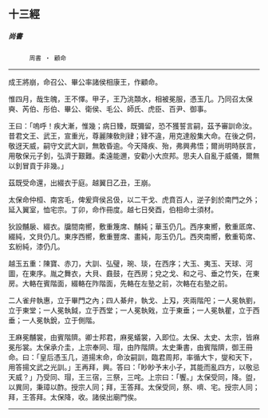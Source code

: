 

## 十三經

##### 尚書
　　　`周書 ‧ 顧命`

* * *

成王將崩，命召公、畢公率諸侯相康王，作顧命。

惟四月，哉生魄，王不懌。甲子，王乃洮頮水，相被冕服，憑玉几。乃同召太保奭、芮伯、彤伯、畢公、衛侯、毛公、師氏、虎臣、百尹、御事。

王曰：「嗚呼！疾大漸，惟幾；病日臻，既彌留，恐不獲誓言嗣，茲予審訓命汝。昔君文王、武王，宣重光，尊麗陳敎則肄；肄不違，用克達殷集大命。在後之侗，敬迓天威，嗣守文武大訓，無敢昏逾。今天降疾、殆，弗興弗悟；爾尚明時朕言，用敬保元子釗，弘濟于艱難。柔遠能邇，安勸小大庶邦。思夫人自亂于威儀，爾無以釗冒貢于非幾。」

茲既受命還，出綴衣于庭。越翼日乙丑，王崩。

太保命仲桓、南宮毛，俾爰齊侯呂伋，以二干戈、虎賁百人，逆子釗於南門之外；延入翼室，恤宅宗。丁卯，命作冊度。越七日癸酉，伯相命士須材。

狄設黼扆、綴衣。牖間南嚮，敷重篾席、黼純；華玉仍几。西序東嚮，敷重厎席、綴純，文貝仍几。東序西嚮，敷重豐席、畫純，彫玉仍几。西夾南嚮，敷重筍席、玄紛純，漆仍几。

越玉五重：陳寶、赤刀，大訓、弘璧，琬、琰，在西序；大玉、夷玉、天球、河圖，在東序。胤之舞衣，大貝、鼖鼓，在西房；兌之戈、和之弓、垂之竹矢，在東房。大輅在賓階面，綴輅在阼階面，先輅在左塾之前，次輅在右塾之前。

二人雀弁執惠，立于畢門之內；四人綦弁，執戈、上刄，夾兩階戺；一人冕執劉，立于東堂；一人冕執鉞，立于西堂；一人冕執戣，立于東垂；一人冕執瞿，立于西垂；一人冕執銳，立于側階。

王麻冕黼裳，由賓階隮。卿士邦君，麻冕蟻裳，入即位。太保、太史、太宗，皆麻冕彤裳。太保承介圭，上宗奉同、瑁，由阼階隮。太史秉書，由賓階隮，御王冊命。曰：「皇后憑玉几，道揚末命，命汝嗣訓，臨君周邦，率循大卞，燮和天下，用答揚文武之光訓。」王再拜，興。答曰：「眇眇予末小子，其能而亂四方，以敬忌天威？」乃受同、瑁，王三宿，三祭，三咤。上宗曰：「饗。」太保受同，降。盥，以異同，秉璋以酢。授宗人同；拜，王答拜。太保受同，祭、嚌、宅。授宗人同；拜，王答拜。太保降，收。諸侯出廟門俟。

* * *

